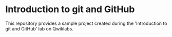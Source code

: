 # Introduction to git and GitHub

This repository provides a sample project created during the 'Introduction to git and GitHub' lab on Qwiklabs.
